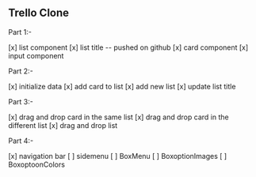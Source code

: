 ## Trello Clone

Part 1:-

[x] list component
[x] list title -- pushed on github
[x] card component
[x] input component

Part 2:-

[x] initialize data
[x] add card to list
[x] add new list
[x] update list title

Part 3:-

[x] drag and drop card in the same list
[x] drag and drop card in the different list
[x] drag and drop list

Part 4:-

[x] navigation bar
[ ] sidemenu
[ ] BoxMenu
[ ] BoxoptionImages
[ ] BoxoptoonColors
